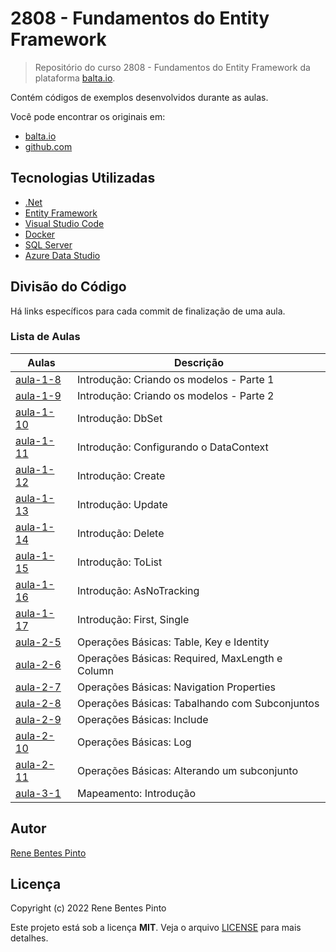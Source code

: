 # 2808 - Fundamentos do Entity Framework

> Repositório do curso 2808 - Fundamentos do Entity Framework da plataforma [balta.io](https://balta.io).

Contém códigos de exemplos desenvolvidos durante as aulas.

Você pode encontrar os originais em:

- [balta.io](https://balta.io/cursos/fundamentos-entity-framework)
- [github.com](https://github.com/balta-io/2808)

## Tecnologias Utilizadas

- [.Net](https://dotnet.microsoft.com/)
- [Entity Framework](https://docs.microsoft.com/pt-br/ef/)
- [Visual Studio Code](https://code.visualstudio.com)
- [Docker](https://www.docker.com)
- [SQL Server](https://www.microsoft.com/sql-server)
- [Azure Data Studio](https://docs.microsoft.com/sql/azure-data-studio)

## Divisão do Código

Há links específicos para cada commit de finalização de uma aula.

### Lista de Aulas

| Aulas                             | Descrição                                       |
| --------------------------------- | ----------------------------------------------- |
| [aula-1-8](../../commit/f149534)  | Introdução: Criando os modelos - Parte 1        |
| [aula-1-9](../../commit/1c28616)  | Introdução: Criando os modelos - Parte 2        |
| [aula-1-10](../../commit/faa58e0) | Introdução: DbSet                               |
| [aula-1-11](../../commit/9469ece) | Introdução: Configurando o DataContext          |
| [aula-1-12](../../commit/a6fedfd) | Introdução: Create                              |
| [aula-1-13](../../commit/e864058) | Introdução: Update                              |
| [aula-1-14](../../commit/81a6f09) | Introdução: Delete                              |
| [aula-1-15](../../commit/e24c278) | Introdução: ToList                              |
| [aula-1-16](../../commit/a3504ca) | Introdução: AsNoTracking                        |
| [aula-1-17](../../commit/91179f0) | Introdução: First, Single                       |
| [aula-2-5](../../commit/1dbd647)  | Operações Básicas: Table, Key e Identity        |
| [aula-2-6](../../commit/156920c)  | Operações Básicas: Required, MaxLength e Column |
| [aula-2-7](../../commit/430bac0)  | Operações Básicas: Navigation Properties        |
| [aula-2-8](../../commit/68d485d)  | Operações Básicas: Tabalhando com Subconjuntos  |
| [aula-2-9](../../commit/d73eb1e)  | Operações Básicas: Include                      |
| [aula-2-10](../../commit/2459145) | Operações Básicas: Log                          |
| [aula-2-11](../../commit/3ead3ba) | Operações Básicas: Alterando um subconjunto     |
| [aula-3-1](../../commit/4e2d2a4)  | Mapeamento: Introdução                          |

## Autor

[Rene Bentes Pinto](http://github.com/renebentes)

## Licença

Copyright (c) 2022 Rene Bentes Pinto

Este projeto está sob a licença **MIT**. Veja o arquivo [LICENSE](LICENSE) para mais detalhes.
